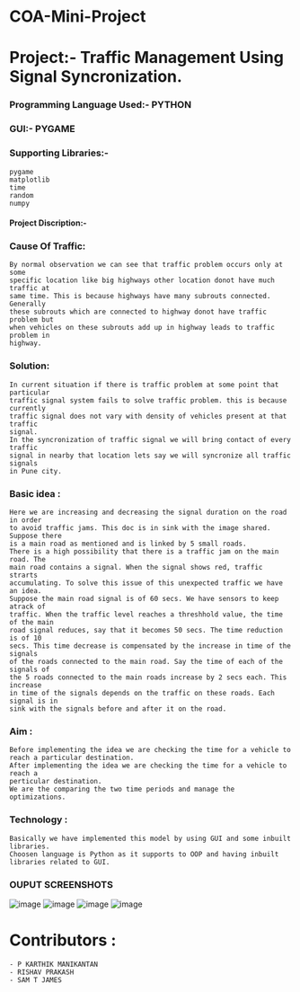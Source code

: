 # COA-Mini-Project
# Project:- Traffic Management Using Signal Syncronization.


### Programming Language Used:- PYTHON

### GUI:- PYGAME

### Supporting Libraries:-
	pygame
	matplotlib
	time
	random
	numpy




#### Project Discription:-
### Cause Of Traffic:
	By normal observation we can see that traffic problem occurs only at some
	specific location like big highways other location donot have much traffic at
	same time. This is because highways have many subrouts connected. Generally
	these subrouts which are connected to highway donot have traffic problem but
	when vehicles on these subrouts add up in highway leads to traffic problem in
	highway.

### Solution:
	In current situation if there is traffic problem at some point that particular
	traffic signal system fails to solve traffic problem. this is because currently
	traffic signal does not vary with density of vehicles present at that traffic
	signal.
	In the syncronization of traffic signal we will bring contact of every traffic
	signal in nearby that location lets say we will syncronize all traffic signals
	in Pune city.


### Basic idea :
	Here we are increasing and decreasing the signal duration on the road in order
	to avoid traffic jams. This doc is in sink with the image shared. Suppose there
	is a main road as mentioned and is linked by 5 small roads.
	There is a high possibility that there is a traffic jam on the main road. The
	main road contains a signal. When the signal shows red, traffic strarts
	accumulating. To solve this issue of this unexpected traffic we have an idea.
	Suppose the main road signal is of 60 secs. We have sensors to keep atrack of
	traffic. When the traffic level reaches a threshhold value, the time of the main
	road signal reduces, say that it becomes 50 secs. The time reduction is of 10
	secs. This time decrease is compensated by the increase in time of the signals
	of the roads connected to the main road. Say the time of each of the signals of
	the 5 roads connected to the main roads increase by 2 secs each. This increase
	in time of the signals depends on the traffic on these roads. Each signal is in
	sink with the signals before and after it on the road.

### Aim :
	Before implementing the idea we are checking the time for a vehicle to reach a particular destination.
	After implementing the idea we are checking the time for a vehicle to reach a
	perticular destination.
	We are the comparing the two time periods and manage the optimizations.
	
	
### Technology :
	Basically we have implemented this model by using GUI and some inbuilt
	libraries.
	Choosen language is Python as it supports to OOP and having inbuilt
	libraries related to GUI.
 ### OUPUT SCREENSHOTS
![image](https://github.com/Manikantan-S/COA-Mini-Project/assets/111214511/bdcf2d87-03d4-453d-ae9c-6a01bb3ead1d)
![image](https://github.com/Manikantan-S/COA-Mini-Project/assets/111214511/e8260d56-15b9-4372-bb76-0a5bee298077)
![image](https://github.com/Manikantan-S/COA-Mini-Project/assets/111214511/6e981b3b-36fe-4a4e-8f4d-e94e714764c3)
![image](https://github.com/Manikantan-S/COA-Mini-Project/assets/111214511/273d6729-91d5-4819-89e5-211d035e9fae)


# Contributors :
	- P KARTHIK MANIKANTAN
	- RISHAV PRAKASH
	- SAM T JAMES
	
